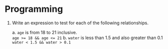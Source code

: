 # Programming

1. Write an expression to test for each of the following relationships.

    a. `age` is from 18 to 21 inclusive.  
        `age >= 18 && age <= 21`
    b. `water` is less than 1.5 and also greater than 0.1  
        `water < 1.5 && water > 0.1`
